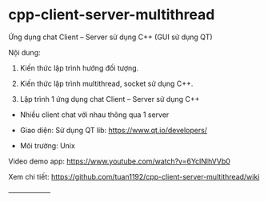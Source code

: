 # cpp-client-server-multithread
Ứng dụng chat Client – Server sử dụng C++ (GUI sử dụng QT)

Nội dung:

1. Kiến thức lập trình hướng đối tượng.

2. Kiến thức lập trình multithread, socket sử dụng C++.

3. Lập trình 1 ứng dụng chat Client – Server sử dụng C++

- Nhiều client chat với nhau thông qua 1 server

- Giao diện: Sử dụng QT lib: https://www.qt.io/developers/

- Môi trường: Unix

Video demo app: https://www.youtube.com/watch?v=6YclNlhVVb0

Xem chi tiết: https://github.com/tuan1192/cpp-client-server-multithread/wiki

——————
